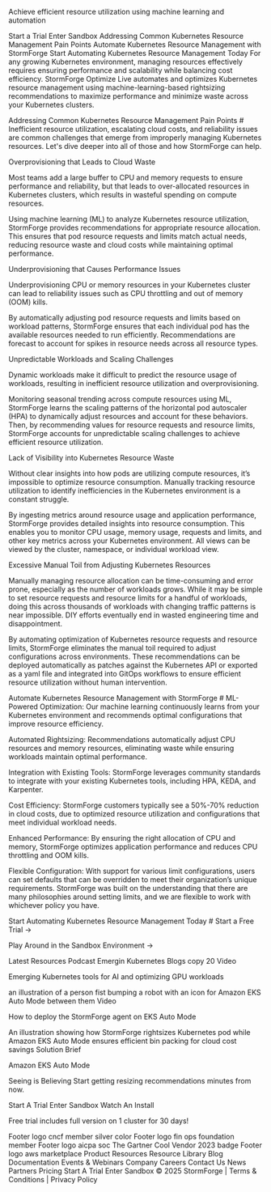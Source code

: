 
Achieve efficient resource utilization using machine learning and automation

Start a Trial
Enter Sandbox
Addressing Common Kubernetes Resource Management Pain Points
Automate Kubernetes Resource Management with StormForge
Start Automating Kubernetes Resource Management Today
For any growing Kubernetes environment, managing resources effectively requires ensuring performance and scalability while balancing cost efficiency. StormForge Optimize Live automates and optimizes Kubernetes resource management using machine-learning-based rightsizing recommendations to maximize performance and minimize waste across your Kubernetes clusters.

Addressing Common Kubernetes Resource Management Pain Points #
Inefficient resource utilization, escalating cloud costs, and reliability issues are common challenges that emerge from improperly managing Kubernetes resources. Let's dive deeper into all of those and how StormForge can help. 

Overprovisioning that Leads to Cloud Waste

Most teams add a large buffer to CPU and memory requests to ensure performance and reliability, but that leads to over-allocated resources in Kubernetes clusters, which results in wasteful spending on compute resources.

Using machine learning (ML) to analyze Kubernetes resource utilization, StormForge provides recommendations for appropriate resource allocation. This ensures that pod resource requests and limits match actual needs, reducing resource waste and cloud costs while maintaining optimal performance.

Underprovisioning that Causes Performance Issues

Underprovisioning CPU or memory resources in your Kubernetes cluster can lead to reliability issues such as CPU throttling and out of memory (OOM) kills.

By automatically adjusting pod resource requests and limits based on workload patterns, StormForge ensures that each individual pod has the available resources needed to run efficiently. Recommendations are forecast to account for spikes in resource needs across all resource types. 

Unpredictable Workloads and Scaling Challenges

Dynamic workloads make it difficult to predict the resource usage of workloads, resulting in inefficient resource utilization and overprovisioning.

Monitoring seasonal trending across compute resources using ML, StormForge learns the scaling patterns of the horizontal pod autoscaler (HPA) to dynamically adjust resources and account for these behaviors. Then, by recommending values for resource requests and resource limits, StormForge accounts for unpredictable scaling challenges to achieve efficient resource utilization.

Lack of Visibility into Kubernetes Resource Waste

Without clear insights into how pods are utilizing compute resources, it’s impossible to optimize resource consumption. Manually tracking resource utilization to identify inefficiencies in the Kubernetes environment is a constant struggle.

By ingesting metrics around resource usage and application performance, StormForge provides detailed insights into resource consumption. This enables you to monitor CPU usage, memory usage, requests and limits, and other key metrics across your Kubernetes environment. All views can be viewed by the cluster, namespace, or individual workload view. 

Excessive Manual Toil from Adjusting Kubernetes Resources

Manually managing resource allocation can be time-consuming and error prone, especially as the number of workloads grows. While it may be simple to set resource requests and resource limits for a handful of workloads, doing this across thousands of workloads with changing traffic patterns is near impossible. DIY efforts eventually end in wasted engineering time and disappointment.

By automating optimization of Kubernetes resource requests and resource limits, StormForge eliminates the manual toil required to adjust configurations across environments. These recommendations can be deployed automatically as patches against the Kubernetes API or exported as a yaml file and integrated into GitOps workflows to ensure efficient resource utilization without human intervention.

Automate Kubernetes Resource Management with StormForge #
ML-Powered Optimization: Our machine learning continuously learns from your Kubernetes environment and recommends optimal configurations that improve resource efficiency.

Automated Rightsizing: Recommendations automatically adjust CPU resources and memory resources, eliminating waste while ensuring workloads maintain optimal performance.

Integration with Existing Tools: StormForge leverages community standards to integrate with your existing Kubernetes tools, including HPA, KEDA, and Karpenter.

Cost Efficiency: StormForge customers typically see a 50%-70% reduction in cloud costs, due to optimized resource utilization and configurations that meet individual workload needs.

Enhanced Performance: By ensuring the right allocation of CPU and memory, StormForge optimizes application performance and reduces CPU throttling and OOM kills.

Flexible Configuration: With support for various limit configurations, users can set defaults that can be overridden to meet their organization’s unique requirements. StormForge was built on the understanding that there are many philosophies around setting limits, and we are flexible to work with whichever policy you have. 

Start Automating Kubernetes Resource Management Today #
Start a Free Trial →

Play Around in the Sandbox Environment →

Latest Resources
Podcast Emergin Kubernetes Blogs copy 20
Video

Emerging Kubernetes tools for AI and optimizing GPU workloads

an illustration of a person fist bumping a robot with an icon for Amazon EKS Auto Mode between them
Video

How to deploy the StormForge agent on EKS Auto Mode

An illustration showing how StormForge rightsizes Kubernetes pod while Amazon EKS Auto Mode ensures efficient bin packing for cloud cost savings
Solution Brief

Amazon EKS Auto Mode

Seeing is Believing
Start getting resizing recommendations minutes from now.

Start A Trial
Enter Sandbox
Watch An Install

Free trial includes full version on 1 cluster for 30 days!

Footer logo cncf member silver color
Footer logo fin ops foundation member
Footer logo aicpa soc
The Gartner Cool Vendor 2023 badge
Footer logo aws marketplace
Product
Resources
Resource Library
Blog
Documentation
Events & Webinars
Company
Careers
Contact Us
News
Partners
Pricing
Start A Trial
Enter Sandbox
© 2025 StormForge | Terms & Conditions | Privacy Policy